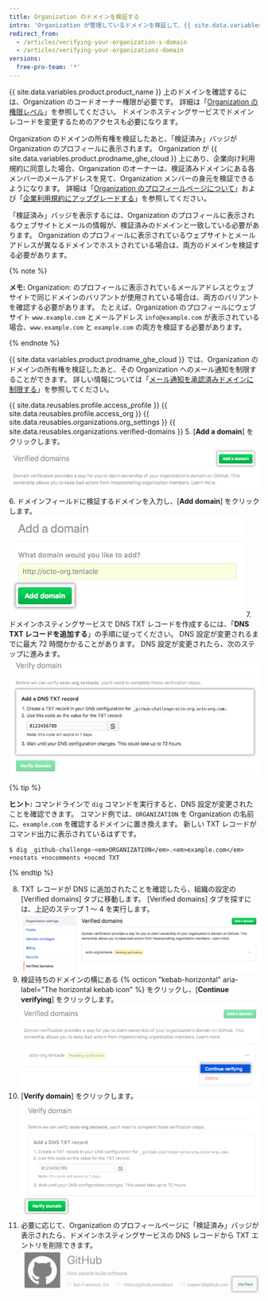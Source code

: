 ```yaml
---
title: Organization のドメインを検証する
intro: 'Organization が管理しているドメインを検証して、{{ site.data.variables.product.product_name }} で Organization のアイデンティティを確認できます。'
redirect_from:
  - /articles/verifying-your-organization-s-domain
  - /articles/verifying-your-organizations-domain
versions:
  free-pro-team: '*'
---
```


{{ site.data.variables.product.product_name }} 上のドメインを確認するには、Organization のコードオーナー権限が必要です。 詳細は「[Organization の権限レベル](/articles/permission-levels-for-an-organization)」を参照してください。 ドメインホスティングサービスでドメインレコードを変更するためのアクセスも必要になります。

Organization のドメインの所有権を検証したあと、「検証済み」バッジが Organization のプロフィールに表示されます。 Organization が {{ site.data.variables.product.prodname_ghe_cloud }} 上にあり、企業向け利用規約に同意した場合、Organization のオーナーは、検証済みドメインにある各メンバーのメールアドレスを見て、Organization メンバーの身元を検証できるようになります。 詳細は「[Organization のプロフィールページについて](/articles/about-your-organization-s-profile/)」および「[企業利用規約にアップグレードする](/articles/upgrading-to-the-corporate-terms-of-service)」を参照してください。

「検証済み」バッジを表示するには、Organization のプロフィールに表示されるウェブサイトとメールの情報が、検証済みのドメインと一致している必要があります。 Organization のプロフィールに表示されているウェブサイトとメールアドレスが異なるドメインでホストされている場合は、両方のドメインを検証する必要があります。

{% note %}

**メモ:** Organization: のプロフィールに表示されているメールアドレスとウェブサイトで同じドメインのバリアントが使用されている場合は、両方のバリアントを確認する必要があります。 たとえば、Organization のプロフィールにウェブサイト `www.example.com` とメールアドレス `info@example.com` が表示されている場合、`www.example.com` と `example.com` の両方を検証する必要があります。

{% endnote %}

{{ site.data.variables.product.prodname_ghe_cloud }} では、Organization のドメインの所有権を検証したあと、その Organization へのメール通知を制限することができます。 詳しい情報については「[メール通知を承認済みドメインに制限する](/articles/restricting-email-notifications-to-an-approved-domain)」を参照してください。

{{ site.data.reusables.profile.access_profile }}
{{ site.data.reusables.profile.access_org }}
{{ site.data.reusables.organizations.org_settings }}
{{ site.data.reusables.organizations.verified-domains }}
5. [**Add a domain**] をクリックします。 ![[Add a domain] ボタン](/assets/images/help/organizations/add-a-domain-button.png)
6. ドメインフィールドに検証するドメインを入力し、[**Add domain**] をクリックします。 ![[Add a domain] フィールド](/assets/images/help/organizations/add-domain-field.png)
7. ドメインホスティングサービスで DNS TXT レコードを作成するには、「**DNS TXT レコードを追加する**」の手順に従ってください。 DNS 設定が変更されるまでに最大 72 時間かかることがあります。 DNS 設定が変更されたら、次のステップに進みます。 ![DNS テキストレコードを作成するための手順](/assets/images/help/organizations/create-dns-txt-record-instructions.png)

   {% tip %}

   **ヒント:** コマンドラインで ` dig ` コマンドを実行すると、DNS 設定が変更されたことを確認できます。 コマンド例では、`ORGANIZATION` を Organization の名前に、`example.com` を確認するドメインに置き換えます。 新しい TXT レコードがコマンド出力に表示されているはずです。

   ```shell
   $ dig _github-challenge-<em>ORGANIZATION</em>.<em>example.com</em> +nostats +nocomments +nocmd TXT
   ```

   {% endtip %}

8. TXT レコードが DNS に追加されたことを確認したら、組織の設定の [Verified domains] タブに移動します。 [Verified domains] タブを探すには、上記のステップ 1 〜 4 を実行します。 ![保留ドメインを含む確認済みドメイン設定ページ](/assets/images/help/organizations/pending-domain-verification.png)
9. 検証待ちのドメインの横にある {% octicon "kebab-horizontal" aria-label="The horizontal kebab icon" %} をクリックし、[**Continue verifying**] をクリックします。 ![ドメインの検証を続行するボタン](/assets/images/help/organizations/continue-verifying-domain.png)
10. [**Verify domain**] をクリックします。 ![ドメイン検証ボタン](/assets/images/help/organizations/verify-domain-final-button.png)
11. 必要に応じて、Organization のプロフィールページに「検証済み」バッジが表示されたら、ドメインホスティングサービスの DNS レコードから TXT エントリを削除できます。 ![検証済みバッジ](/assets/images/help/organizations/verified-badge.png)
